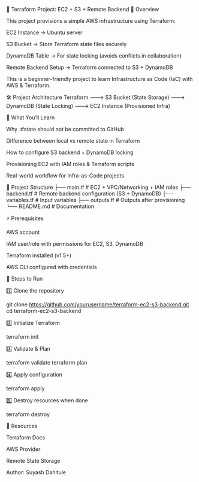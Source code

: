🚀 Terraform Project: EC2 + S3 + Remote Backend
📌 Overview

This project provisions a simple AWS infrastructure using Terraform:

EC2 Instance → Ubuntu server

S3 Bucket → Store Terraform state files securely

DynamoDB Table → For state locking (avoids conflicts in collaboration)

Remote Backend Setup → Terraform connected to S3 + DynamoDB

This is a beginner-friendly project to learn Infrastructure as Code (IaC) with AWS & Terraform.

🛠️ Project Architecture
Terraform  --->  S3 Bucket (State Storage)
             ---> DynamoDB (State Locking)
             ---> EC2 Instance (Provisioned Infra)

🔎 What You’ll Learn

Why .tfstate should not be committed to GitHub

Difference between local vs remote state in Terraform

How to configure S3 backend + DynamoDB locking

Provisioning EC2 with IAM roles & Terraform scripts

Real-world workflow for Infra-as-Code projects

📂 Project Structure
├── main.tf          # EC2 + VPC/Networking + IAM roles
├── backend.tf       # Remote backend configuration (S3 + DynamoDB)
├── variables.tf     # Input variables
├── outputs.tf       # Outputs after provisioning
└── README.md        # Documentation

⚡ Prerequisites

AWS account

IAM user/role with permissions for EC2, S3, DynamoDB

Terraform installed (v1.5+)

AWS CLI configured with credentials

🚀 Steps to Run

1️⃣ Clone the repository

git clone https://github.com/yourusername/terraform-ec2-s3-backend.git
cd terraform-ec2-s3-backend


2️⃣ Initialize Terraform

terraform init


3️⃣ Validate & Plan

terraform validate
terraform plan


4️⃣ Apply configuration

terraform apply


5️⃣ Destroy resources when done

terraform destroy

📘 Resources

Terraform Docs

AWS Provider

Remote State Storage

Author:
Suyash Dahitule
